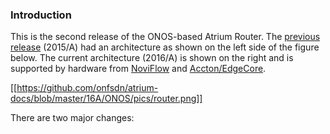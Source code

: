 ### Introduction

This is the second release of the ONOS-based Atrium Router. The [previous release](https://github.com/onfsdn/atrium-docs/wiki/Introduction-(15A)#atrium-release-2015a) (2015/A) had an architecture as shown on the left side of the figure below. The current architecture (2016/A) is shown on the right and is supported by hardware from [NoviFlow](http://noviflow.com/products/noviswitch/) and [Accton/EdgeCore](http://www.edge-core.com/prodcat.asp?c=1).

[[https://github.com/onfsdn/atrium-docs/blob/master/16A/ONOS/pics/router.png]]

There are two major changes: